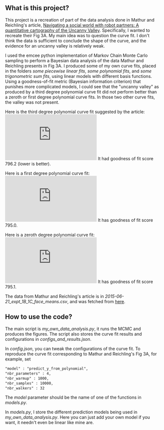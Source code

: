 ## What is this project?

This project is a recreation of part of the data analysis done in Mathur and Reichling's article, [Navigating a social world with robot partners: A quantitative cartography of the Uncanny Valley](https://www.sciencedirect.com/science/article/pii/S0010027715300640?via%3Dihub). Specifically, I wanted to recreate their Fig 3A. My main idea was to question the curve fit. I don't think the data is sufficient to conclude the shape of the curve, and the evidence for an uncanny valley is relatively weak.

I used the emcee python implementation of Markov Chain Monte Carlo sampling to perform a Bayesian data analysis of the data Mathur and Reichling presents in Fig 3A. I produced some of my own curve fits, placed in the folders *some piecewise linear fits*, *some polynomial fits*, and *some trigonometric sum fits*, using linear models with different basis functions. Using a goodness-of-fit metric (Bayesian information criterion) that punishes more complicated models, I could see that the "uncanny valley" as produced by a third degree polynomial curve fit did not perform better than a zeroth or first degree polynomial curve fits.
In those two other curve fits, the valley was not present.

Here is the third degree polynomial curve fit suggested by the article:
![plot](https://raw.githubusercontent.com/SimonKvantdator/Uncanny-valley-data-analysis/master/some%20polynomial%20fits/2020-08-09%2019%3A46%3A24.244551/curve_fit.pdf)
It had goodness of fit score 796.2 (lower is better).

Here is a first degree polynomial curve fit:
![plot](https://raw.githubusercontent.com/SimonKvantdator/Uncanny-valley-data-analysis/master/some%20polynomial%20fits/2020-08-09%2019%3A44%3A16.811599/curve_fit.pdf)
It has goodness of fit score 795.0.

Here is a zeroth degree polynomial curve fit:
![plot](https://raw.githubusercontent.com/SimonKvantdator/Uncanny-valley-data-analysis/master/some%20polynomial%20fits/2020-08-09%2019%3A43%3A19.710679/curve_fit.pdf)
It has goodness of fit score 795.1.

The data from Mathur and Reichling's article is in *2015-06-21_expt_1B_1C_face_means.csv*, and was fetched from [here](https://osf.io/3rjnk/).


## How to use the code?

The main script is *my_own_data_analysis.py*, it runs the MCMC and produces the figures. The script also stores the curve fit results and configurations in *configs_and_results.json*.

In *config.json*, you can tweak the configurations of the curve fit.
To reproduce the curve fit corresponding to Mathur and Reichling's Fig 3A, for example, set 
```
"model" : "predict_y_from_polynomial",
"nbr_parameters" : 4,
"nbr_warmup" : 1000,
"nbr_samples" : 10000,
"nbr_walkers" : 32
```
The *model* parameter should be the name of one of the functions in *models.py*.

In *models.py*, I store the different prediction models being used in *my_own_data_analysis.py*. Here you can just add your own model if you want, it needn't even be linear like mine are.
